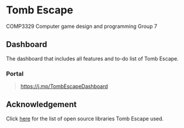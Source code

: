 # Tomb Escape
COMP3329 Computer game design and programming Group 7
## Dashboard
The dashboard that includes all features and to-do list of Tomb Escape.
### Portal
> https://j.mp/TombEscapeDashboard
## Acknowledgement
Click [here](/CREDIT) for the list of open source libraries Tomb Escape used.
